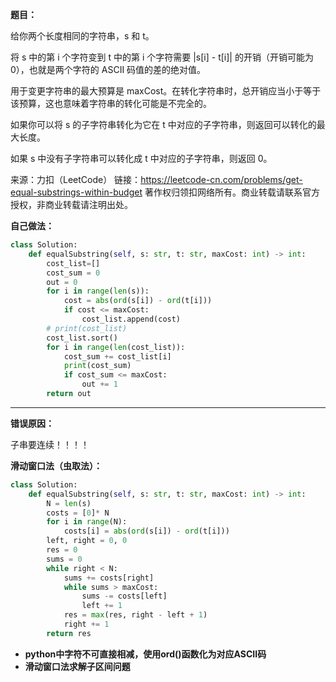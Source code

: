 **题目：**

给你两个长度相同的字符串，s 和 t。

将 s 中的第 i 个字符变到 t 中的第 i 个字符需要 |s[i] - t[i]| 的开销（开销可能为 0），也就是两个字符的 ASCII 码值的差的绝对值。

用于变更字符串的最大预算是 maxCost。在转化字符串时，总开销应当小于等于该预算，这也意味着字符串的转化可能是不完全的。

如果你可以将 s 的子字符串转化为它在 t 中对应的子字符串，则返回可以转化的最大长度。

如果 s 中没有子字符串可以转化成 t 中对应的子字符串，则返回 0。

来源：力扣（LeetCode）
链接：https://leetcode-cn.com/problems/get-equal-substrings-within-budget
著作权归领扣网络所有。商业转载请联系官方授权，非商业转载请注明出处。



**自己做法：**

```python
class Solution:
    def equalSubstring(self, s: str, t: str, maxCost: int) -> int:
        cost_list=[]
        cost_sum = 0
        out = 0
        for i in range(len(s)):
            cost = abs(ord(s[i]) - ord(t[i]))
            if cost <= maxCost:
                cost_list.append(cost)
        # print(cost_list)
        cost_list.sort()
        for i in range(len(cost_list)):
            cost_sum += cost_list[i]
            print(cost_sum)
            if cost_sum <= maxCost:
                out += 1
        return out
```

****

**错误原因：**

子串要连续！！！！



**滑动窗口法（虫取法）：**

```python
class Solution:
    def equalSubstring(self, s: str, t: str, maxCost: int) -> int:
        N = len(s)
        costs = [0]* N
        for i in range(N):
            costs[i] = abs(ord(s[i]) - ord(t[i]))
        left, right = 0, 0
        res = 0
        sums = 0
        while right < N:
            sums += costs[right]
            while sums > maxCost:
                sums -= costs[left]
                left += 1
            res = max(res, right - left + 1)
            right += 1
        return res
```



- **python中字符不可直接相减，使用ord()函数化为对应ASCII码**
- **滑动窗口法求解子区间问题**